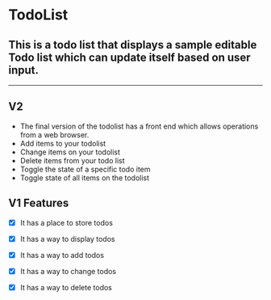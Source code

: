 # TodoList

## This is a todo list that displays a sample editable Todo list which can update itself based on user input.
---
## V2 
* The final version of the todolist has a front end which allows operations from a web browser.
* Add items to your todolist
* Change items on your todolist 
* Delete items from your todo list
* Toggle the state of a specific todo item
* Toggle state of all items on the todolist 


## V1 Features
- [x] It has a place to store todos
- [x] It has a way to display todos
- [x] It has a way to add todos
- [x] It has a way to change todos
- [x] It has a way to delete todos

